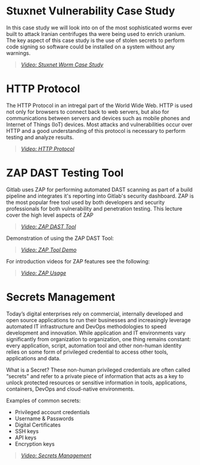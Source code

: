 # Stuxnet Vulnerability Case Study

In this case study we will look into on of the most sophisticated worms ever built to attack Iranian centrifuges tha were being used to enrich uranium.  The key aspect of this case study is the use of stolen secrets to perform code signing so software could be installed on a system without any warnings.

> [*Video: Stuxnet Worm Case Study*](https://auburn.hosted.panopto.com/Panopto/Pages/Viewer.aspx?id=e95b04e0-c8d5-47c0-bf20-aec200017083)

# HTTP Protocol
The HTTP Protocol in an intregal part of the World Wide Web.  HTTP is used not only for browsers to connect back to web servers, but also for communications between servers and devices such as mobile phones and Internet of Things (IoT) devices.  Most attacks and vulnerabilities occur over HTTP and a good understanding of this protocol is necessary to perform testing and analyze results.

> [*Video: HTTP Protocol*](https://auburn.hosted.panopto.com/Panopto/Pages/Viewer.aspx?id=f781f4b6-1cdb-4580-bcd7-aec2000ce57c)


# ZAP DAST Testing Tool
Gitlab uses ZAP for performing automated DAST scanning as part of a build pipeline and integrates it's reporting into Gitlab's security dashboard.  ZAP is the most popular free tool used by both developers and security professionals for both vulnerability and penetration testing.  This lecture cover the high level aspects of ZAP

> [*Video: ZAP DAST Tool*](https://auburn.hosted.panopto.com/Panopto/Pages/Viewer.aspx?id=af29a476-8071-4373-b7ef-aec2001b9b21)

Demonstration of using the ZAP DAST Tool:

> [*Video: ZAP Tool Demo*](https://auburn.hosted.panopto.com/Panopto/Pages/Viewer.aspx?id=eb7937f7-f649-4c68-8408-aec200203e89)

For introduction videos for ZAP features see the following:

>[*Video: ZAP Usage*](https://www.zaproxy.org/zap-in-ten/)


# Secrets Management
Today’s digital enterprises rely on commercial, internally developed and open source applications to run their businesses and increasingly leverage automated IT infrastructure and DevOps methodologies to speed development and innovation. While application and IT environments vary significantly from organization to organization, one thing remains constant: every application, script, automation tool and other non-human identity relies on some form of privileged credential to access other tools, applications and data.

What is a Secret?
These non-human privileged credentials are often called “secrets” and refer to a private piece of information that acts as a key to unlock protected resources or sensitive information in tools, applications, containers, DevOps and cloud-native environments.

Examples of common secrets:

- Privileged account credentials
- Username & Passwords
- Digital Certificates
- SSH keys
- API keys
- Encryption keys

>[*Video: Secrets Management*](https://auburn.hosted.panopto.com/Panopto/Pages/Viewer.aspx?id=9bbb28dc-d474-4df5-836d-aec20013db90)








